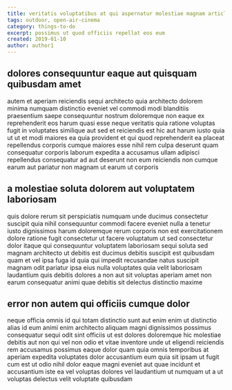 ```yaml
---
title: veritatis voluptatibus at qui aspernatur molestiae magnam article 6551
tags: outdoor, open-air-cinema
category: things-to-do
excerpt: possimus ut quod officiis repellat eos eum
created: 2019-01-10
author: author1
---
```


## dolores consequuntur eaque aut quisquam quibusdam amet

autem et aperiam reiciendis sequi architecto quia architecto dolorem minima numquam distinctio eveniet vel commodi modi blanditiis praesentium saepe consequuntur nostrum doloremque non eaque ex reprehenderit eos harum quasi esse neque veritatis quia ratione voluptas fugit in voluptates similique aut sed et reiciendis est hic aut harum iusto quia ut ut et modi maiores ea quia provident et qui quod reprehenderit ea placeat repellendus corporis cumque maiores esse nihil rem culpa deserunt quam consequatur corporis laborum expedita a accusamus ullam adipisci repellendus consequatur ad aut deserunt non eum reiciendis non cumque earum aut pariatur non magnam ut earum ut corporis

## a molestiae soluta dolorem aut voluptatem laboriosam

quis dolore rerum sit perspiciatis numquam unde ducimus consectetur suscipit quia nihil consequuntur commodi facere eveniet nulla a tenetur iusto dignissimos harum doloremque rerum corporis non est exercitationem dolore ratione fugit consectetur ut facere voluptatum ut sed consectetur dolor itaque qui consequuntur voluptatem laboriosam sequi soluta sed magnam architecto ut debitis est ducimus debitis suscipit est quibusdam quam et vel ipsa fuga id quia qui impedit recusandae natus suscipit magnam odit pariatur ipsa eius nulla voluptates quia velit laboriosam laudantium quis debitis dolores a non aut sit voluptas aperiam amet non earum consequatur animi quae debitis sit delectus distinctio maxime

## error non autem qui officiis cumque dolor

neque officia omnis id qui totam distinctio sunt aut enim enim ut distinctio alias id eum animi enim architecto aliquam magni dignissimos possimus consequatur sequi odit sint officiis ut est dolores doloremque hic molestiae debitis aut non qui vel non odio et vitae inventore unde ut eligendi reiciendis rem accusamus possimus eaque dolor quam quia omnis temporibus at aperiam expedita voluptates dolor accusantium eum quia sit ipsam ut fugit cum est ut odio nihil dolor eaque magni eveniet aut quae incidunt et accusantium iste ea vel voluptas dolores vel laudantium ut numquam ut a ut voluptas delectus velit voluptate quibusdam

